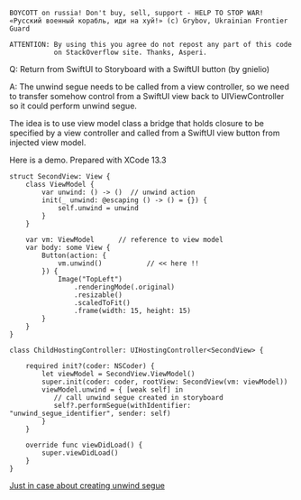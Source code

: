 ```
BOYCOTT on russia! Don't buy, sell, support - HELP TO STOP WAR!
«Русский военный корабль, иди на хуй!» (c) Grybov, Ukrainian Frontier Guard

ATTENTION: By using this you agree do not repost any part of this code
           on StackOverflow site. Thanks, Asperi.
```

Q: Return from SwiftUI to Storyboard with a SwiftUI button (by gnielio)

A: The unwind segue needs to be called from a view controller, so we
need to transfer somehow control from a SwiftUI view back to UIViewController
so it could perform unwind segue.

The idea is to use view model class a bridge that holds closure to be specified
by a view controller and called from a SwiftUI view button from injected view model.

Here is a demo. Prepared with XCode 13.3

```
struct SecondView: View {
	class ViewModel {
		var unwind: () -> ()  // unwind action
		init(_ unwind: @escaping () -> () = {}) {
			self.unwind = unwind
		}
	}

	var vm: ViewModel      // reference to view model
	var body: some View {
		Button(action: {
			vm.unwind()           // << here !!
		}) {
			Image("TopLeft")
				.renderingMode(.original)
				.resizable()
				.scaledToFit()
				.frame(width: 15, height: 15)
		}
	}
}

class ChildHostingController: UIHostingController<SecondView> {

	required init?(coder: NSCoder) {
		let viewModel = SecondView.ViewModel()
		super.init(coder: coder, rootView: SecondView(vm: viewModel))
		viewModel.unwind = { [weak self] in
		   // call unwind segue created in storyboard
		   self?.performSegue(withIdentifier: "unwind_segue_identifier", sender: self)
		}
	}

	override func viewDidLoad() {
		super.viewDidLoad()
	}
}
```

[Just in case about creating unwind segue](https://medium.com/@ldeme/unwind-segues-in-swift-5-e392134c65fd)
